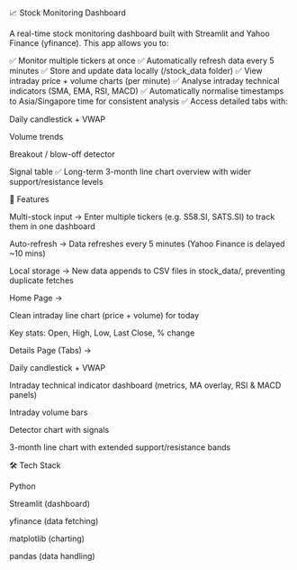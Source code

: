 📈 Stock Monitoring Dashboard

A real-time stock monitoring dashboard built with Streamlit and Yahoo Finance (yfinance).
This app allows you to:

✅ Monitor multiple tickers at once
✅ Automatically refresh data every 5 minutes
✅ Store and update data locally (/stock_data folder)
✅ View intraday price + volume charts (per minute)
✅ Analyse intraday technical indicators (SMA, EMA, RSI, MACD)
✅ Automatically normalise timestamps to Asia/Singapore time for consistent analysis
✅ Access detailed tabs with:

Daily candlestick + VWAP

Volume trends

Breakout / blow-off detector

Signal table
✅ Long-term 3-month line chart overview with wider support/resistance levels

🚀 Features

Multi-stock input → Enter multiple tickers (e.g. S58.SI, SATS.SI) to track them in one dashboard

Auto-refresh → Data refreshes every 5 minutes (Yahoo Finance is delayed ~10 mins)

Local storage → New data appends to CSV files in stock_data/, preventing duplicate fetches

Home Page →

Clean intraday line chart (price + volume) for today

Key stats: Open, High, Low, Last Close, % change

Details Page (Tabs) →

Daily candlestick + VWAP

Intraday technical indicator dashboard (metrics, MA overlay, RSI & MACD panels)

Intraday volume bars

Detector chart with signals

3-month line chart with extended support/resistance bands

🛠️ Tech Stack

Python

Streamlit (dashboard)

yfinance (data fetching)

matplotlib (charting)

pandas (data handling)
